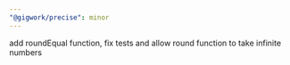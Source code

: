 ```yaml
---
"@gigwork/precise": minor
---
```


add roundEqual function, fix tests and allow round function to take infinite numbers
